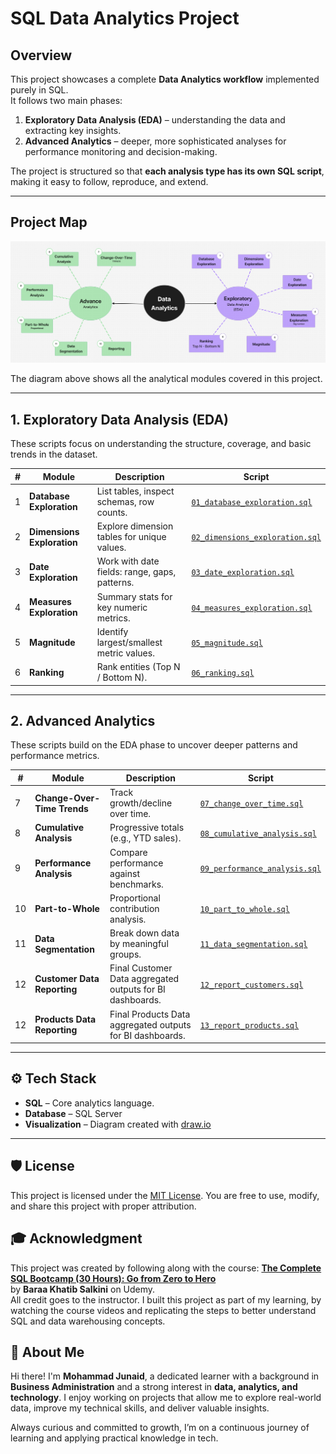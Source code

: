 # SQL Data Analytics Project

## Overview
This project showcases a complete **Data Analytics workflow** implemented purely in SQL.  
It follows two main phases:
1. **Exploratory Data Analysis (EDA)** – understanding the data and extracting key insights.
2. **Advanced Analytics** – deeper, more sophisticated analyses for performance monitoring and decision-making.

The project is structured so that **each analysis type has its own SQL script**, making it easy to follow, reproduce, and extend.

---

## Project Map

![Data Analytics Roadmap](docs/Project_Roadmap.png)

The diagram above shows all the analytical modules covered in this project.

---

## 1. Exploratory Data Analysis (EDA)
These scripts focus on understanding the structure, coverage, and basic trends in the dataset.

| #  | Module | Description | Script |
|----|--------|-------------|--------|
| 1 | **Database Exploration** | List tables, inspect schemas, row counts. | [`01_database_exploration.sql`](Scripts/01_database_exploration.sql) |
| 2 | **Dimensions Exploration** | Explore dimension tables for unique values. | [`02_dimensions_exploration.sql`](Scripts/02_dimensions_exploration.sql) |
| 3 | **Date Exploration** | Work with date fields: range, gaps, patterns. | [`03_date_exploration.sql`](Scripts/03_date_range_exploration.sql) |
| 4 | **Measures Exploration** | Summary stats for key numeric metrics. | [`04_measures_exploration.sql`](Scripts/04_measures_exploration.sql) |
| 5 | **Magnitude** | Identify largest/smallest metric values. | [`05_magnitude.sql`](Scripts/05_magnitude_analysis.sql) |
| 6 | **Ranking** | Rank entities (Top N / Bottom N). | [`06_ranking.sql`](Scripts/06_ranking_analysis.sql) |

---

## 2. Advanced Analytics
These scripts build on the EDA phase to uncover deeper patterns and performance metrics.

| #  | Module | Description | Script |
|----|--------|-------------|--------|
| 7 | **Change-Over-Time Trends** | Track growth/decline over time. | [`07_change_over_time.sql`](Scripts/07_change_over_time_analysis.sql) |
| 8 | **Cumulative Analysis** | Progressive totals (e.g., YTD sales). | [`08_cumulative_analysis.sql`](Scripts/08_cumulative_analysis.sql) |
| 9 | **Performance Analysis** | Compare performance against benchmarks. | [`09_performance_analysis.sql`](Scripts/09_performance_analysis.sql) |
| 10 | **Part-to-Whole** | Proportional contribution analysis. | [`10_part_to_whole.sql`](Scripts/10_data_segmentation.sql) |
| 11 | **Data Segmentation** | Break down data by meaningful groups. | [`11_data_segmentation.sql`](Scripts/11_part_to_whole_analysis.sql) |
| 12 | **Customer Data Reporting** | Final Customer Data aggregated outputs for BI dashboards. | [`12_report_customers.sql`](Scripts/12_report_customers.sql) |
| 12 | **Products Data Reporting** | Final Products Data aggregated outputs for BI dashboards. | [`13_report_products.sql`](Scripts/13_report_products.sql) |

---

## ⚙️ Tech Stack
- **SQL** – Core analytics language.
- **Database** – SQL Server
- **Visualization** – Diagram created with [draw.io](https://draw.io/)
---

## 🛡️ License

This project is licensed under the [MIT License](LICENSE). You are free to use, modify, and share this project with proper attribution.


## 🎓 Acknowledgment

This project was created by following along with the course:
**[The Complete SQL Bootcamp (30 Hours): Go from Zero to Hero](https://www.udemy.com/course/the-complete-sql-bootcamp-30-hours-go-from-zero-to-hero/)**  
by **Baraa Khatib Salkini** on Udemy.  
All credit goes to the instructor. I built this project as part of my learning, by watching the course videos and replicating the steps to better understand SQL and data warehousing concepts.


## 🌟 About Me

Hi there! I'm **Mohammad Junaid**, a dedicated learner with a background in **Business Administration** and a strong interest in **data, analytics, and technology**. I enjoy working on projects that allow me to explore real-world data, improve my technical skills, and deliver valuable insights.

Always curious and committed to growth, I’m on a continuous journey of learning and applying practical knowledge in tech.

